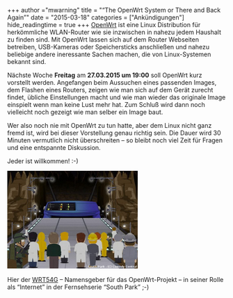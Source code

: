 +++
author ="mwarning"
title = "“The OpenWrt System or There and Back Again”"
date = "2015-03-18"
categories = ["Ankündigungen"]
hide_readingtime = true
+++
[OpenWrt](http://openwrt.org) ist eine Linux Distribution für herkömmliche WLAN-Router wie sie inzwischen in nahezu jedem Haushalt zu finden sind. Mit OpenWrt lassen sich auf dem Router Webseiten betreiben, USB-Kameras oder Speichersticks anschließen und nahezu beliebige andere ineressante Sachen machen, die von Linux-Systemen bekannt sind.

Nächste Woche **Freitag** am **27.03.2015 um 19:00** soll OpenWrt kurz vorstellt werden. Angefangen beim Aussuchen eines passenden Images, dem Flashen eines Routers, zeigen wie man sich auf dem Gerät zurecht findet, übliche Einstellungen macht und wie man wieder das originale Image einspielt wenn man keine Lust mehr hat. Zum Schluß wird dann noch vielleicht noch gezeigt wie man selber ein Image baut.

Wer also noch nie mit OpenWrt zu tun hatte, aber dem Linux nicht ganz fremd ist, wird bei dieser Vorstellung genau richtig sein. Die Dauer wird 30 Minuten vermutlich nicht überschreiten – so bleibt noch viel Zeit für Fragen und eine entspannte Diskussion.

Jeder ist willkommen! :-)

[![south_park](south_park-300x225.png)](south_park.png)

Hier der [WRT54G](https://de.wikipedia.org/wiki/Linksys_WRT54G) – Namensgeber für das OpenWrt-Projekt – in seiner Rolle als “Internet” in der Fernsehserie “South Park” ;-)

